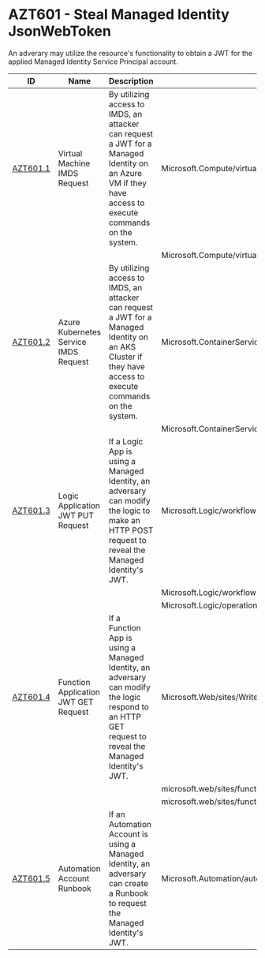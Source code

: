 # AZT601 - Steal Managed Identity JsonWebToken

An adverary may utilize the resource's functionality to obtain a JWT for the applied Managed Identity Service Principal account.


|ID                           |Name                     |Description                                                                                                                                                        |Action                                      |Resources               |
|-----------------------------|-------------------------|-------------------------------------------------------------------------------------------------------------------------------------------------------------------|--------------------------------------------|------------------------|
|[AZT601.1](AZT601-1.md)      |Virtual Machine IMDS Request|By utilizing access to IMDS, an attacker can request a JWT for a Managed Identity on an Azure VM if they have access to execute commands on the system.            |Microsoft.Compute/virtualMachines/write     |Virtual Machine         |
|                             |                         |                                                                                                                                                                   |Microsoft.Compute/virtualMachines/extensions/*|                        |
|[AZT601.2](AZT601-2.md)      |Azure Kubernetes Service IMDS Request|By utilizing access to IMDS, an attacker can request a JWT for a Managed Identity on an AKS Cluster if they have access to execute commands on the system.         |Microsoft.ContainerService/managedClusters/runcommand/action|Azure Kubernetes Service|
|                             |                         |                                                                                                                                                                   |Microsoft.ContainerService/managedclusters/commandResults/read|                        |
|[AZT601.3](AZT601-3.md)      |Logic Application JWT PUT Request|If a Logic App is using a Managed Identity, an adversary can modify the logic to make an HTTP POST request to reveal the Managed Identity's JWT.                   |Microsoft.Logic/workflows/write             |Logic Application       |
|                             |                         |                                                                                                                                                                   |Microsoft.Logic/workflows/run/action        |                        |
|                             |                         |                                                                                                                                                                   |Microsoft.Logic/operations/read             |                        |
|[AZT601.4](AZT601-4.md)      |Function Application JWT GET Request|If a Function App is using a Managed Identity, an adversary can modify the logic respond to an HTTP GET request to reveal the Managed Identity's JWT.              |Microsoft.Web/sites/Write                   |Function App            |
|                             |                         |                                                                                                                                                                   |microsoft.web/sites/functions/action        |                        |
|                             |                         |                                                                                                                                                                   |microsoft.web/sites/functions/write         |                        |
|[AZT601.5](AZT601-5.md)      |Automation Account Runbook |If an Automation Account is using a Managed Identity, an adversary can create a Runbook to request the Managed Identity's JWT.                                   |Microsoft.Automation/automationAccounts/runbooks/write                 |Automation Account           |